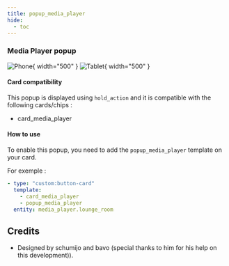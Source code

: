 ```yaml
---
title: popup_media_player
hide:
  - toc
---
```

<!-- markdownlint-disable MD046 -->

### Media Player popup

![Phone](../../assets/img/popup_media_phone.png){ width="500" }
![Tablet](../../assets/img/popup_media_tablet.png){ width="500" }

#### Card compatibility

This popup is displayed using ``hold_action`` and it is compatible with the following cards/chips :

- card_media_player

#### How to use

To enable this popup, you need to add the ``popup_media_player`` template on your card.

For exemple :

```yaml
- type: "custom:button-card"
  template:
    - card_media_player
    - popup_media_player
  entity: media_player.lounge_room
```

## Credits

- Designed by schumijo and bavo (special thanks to him for his help on this development)).
